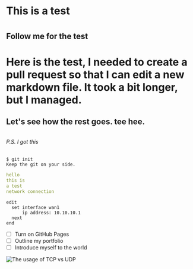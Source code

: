 # This is a test <h1>
## Follow me for the test <h2>

# Here is the test, I needed to create a pull request so that I can edit a new markdown file. It took a bit longer, but I managed. 
## Let's see how the rest goes. tee hee. <h6>

###### P.S. I got this 

```````````````
$ git init
Keep the git on your side. 
```````````````

```yaml
hello
this is
a test
network connection
```
````shell
edit
  set interface wan1
      ip address: 10.10.10.1
  next
end
````


- [ ] Turn on GitHub Pages
- [ ] Outline my portfolio
- [ ] Introduce myself to the world

![The usage of TCP vs UDP](https://i.chzbgr.com/full/9815491584/h39C9989A/person-tcp-udp-data-data)
